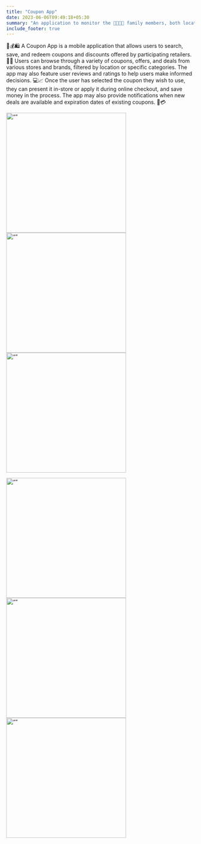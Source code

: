 ```yaml
---
title: "Coupon App"
date: 2023-06-06T09:49:18+05:30
summary: "An application to monitor the 👨‍👩‍👧‍👦 family members, both location and mobile activity ..."
include_footer: true
---
```


📱💰🛍️ A Coupon App is a mobile application that allows users to search, save, and redeem coupons and discounts offered by participating retailers. 🏪🛒 Users can browse through a variety of coupons, offers, and deals from various stores and brands, filtered by location or specific categories. The app may also feature user reviews and ratings to help users make informed decisions. 💻📈 Once the user has selected the coupon they wish to use, they can present it in-store or apply it during online checkout, and save money in the process. The app may also provide notifications when new deals are available and expiration dates of existing coupons. 💸💳

<img src="https://i.imgur.com/GwsBTAD.jpg" alt= “” width="320">   <img src="https://i.imgur.com/aJp2ttM.jpg" alt= “” width="320">   <img src="https://i.imgur.com/qwUwEpT.jpg" alt= “” width="320">

<img src="https://i.imgur.com/8V63l8B.jpg" alt= “” width="320">   <img src="https://i.imgur.com/KcvLxcq.jpg" alt= “” width="320">   <img src="https://i.imgur.com/kR4zUYC.jpg" alt= “” width="320">

